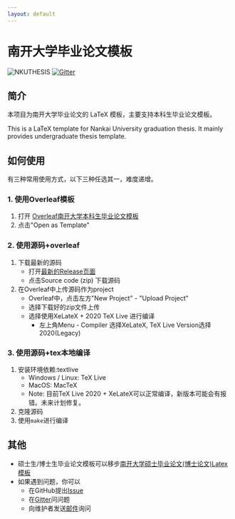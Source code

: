 ```yaml
---
layout: default
---
```


# 南开大学毕业论文模板
![NKUTHESIS](https://img.shields.io/badge/NKthesis-latex-blue.svg)
[![Gitter](https://badges.gitter.im/nkuthesis/community.svg)](https://gitter.im/nkuthesis/community)

## 简介

本项目为南开大学毕业论文的 LaTeX 模板，主要支持本科生毕业论文模板。

This is a LaTeX template for Nankai University graduation thesis.
It mainly provides undergraduate thesis template.

## 如何使用

有三种常用使用方式，以下三种任选其一，难度递增。

### 1. 使用Overleaf模板

1. 打开 [Overleaf南开大学本科生毕业论文模板](https://www.overleaf.com/latex/templates/nan-kai-da-xue-ben-ke-sheng-bi-ye-lun-wen-mo-ban-v1-dot-4/hdfqhtmmmdpv)
2. 点击"Open as Template"

### 2. 使用源码+overleaf

1. 下载最新的源码
	- 打开[最新的Release页面](https://github.com/Tr0py/NKU-thesis-template-2020/releases/latest)
	- 点击Source code (zip) 下载源码
2. 在Overleaf中上传源码作为project
	- Overleaf中，点击左方"New Project" - "Upload Project"
	- 选择下载好的zip文件上传
	- 选择使用XeLateX + 2020 TeX Live 进行编译
		- 左上角Menu - Compiler 选择XeLateX, TeX Live Version选择2020(Legacy)

### 3. 使用源码+tex本地编译

1. 安装环境依赖:textlive
	- Windows / Linux: TeX Live
	- MacOS: MacTeX
	- Note: 目前TeX Live 2020 + XeLateX可以正常编译，新版本可能会有报错。未来计划修复。
2. 克隆源码
3. 使用`make`进行编译


## 其他

- 硕士生/博士生毕业论文模板可以移步[南开大学硕士毕业论文(博士论文)Latex模板](https://nkthesis.newfuture.cc/)
- 如果遇到问题，你可以
	- 在GitHub提出[Issue](https://github.com/Tr0py/NKU-thesis-template-2020/issues)
	- 在[Gitter](https://gitter.im/nkuthesis/community)问问题
	- 向维护者发送[邮件](https://github.com/tr0py/)询问
